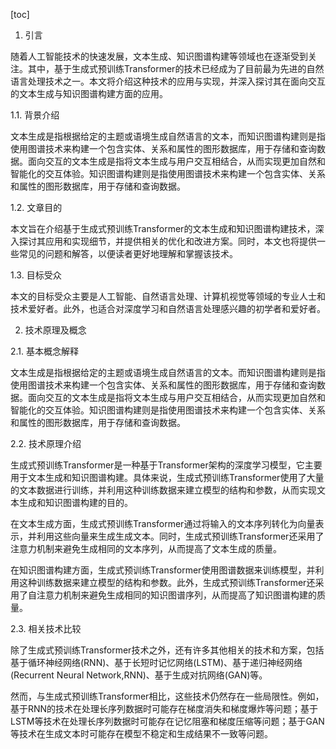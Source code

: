 
[toc]                    
                
                
1. 引言

随着人工智能技术的快速发展，文本生成、知识图谱构建等领域也在逐渐受到关注。其中，基于生成式预训练Transformer的技术已经成为了目前最为先进的自然语言处理技术之一。本文将介绍这种技术的应用与实现，并深入探讨其在面向交互的文本生成与知识图谱构建方面的应用。

1.1. 背景介绍

文本生成是指根据给定的主题或语境生成自然语言的文本，而知识图谱构建则是指使用图谱技术来构建一个包含实体、关系和属性的图形数据库，用于存储和查询数据。面向交互的文本生成是指将文本生成与用户交互相结合，从而实现更加自然和智能化的交互体验。知识图谱构建则是指使用图谱技术来构建一个包含实体、关系和属性的图形数据库，用于存储和查询数据。

1.2. 文章目的

本文旨在介绍基于生成式预训练Transformer的文本生成和知识图谱构建技术，深入探讨其应用和实现细节，并提供相关的优化和改进方案。同时，本文也将提供一些常见的问题和解答，以便读者更好地理解和掌握该技术。

1.3. 目标受众

本文的目标受众主要是人工智能、自然语言处理、计算机视觉等领域的专业人士和技术爱好者。此外，也适合对深度学习和自然语言处理感兴趣的初学者和爱好者。

2. 技术原理及概念

2.1. 基本概念解释

文本生成是指根据给定的主题或语境生成自然语言的文本。而知识图谱构建则是指使用图谱技术来构建一个包含实体、关系和属性的图形数据库，用于存储和查询数据。面向交互的文本生成是指将文本生成与用户交互相结合，从而实现更加自然和智能化的交互体验。知识图谱构建则是指使用图谱技术来构建一个包含实体、关系和属性的图形数据库，用于存储和查询数据。

2.2. 技术原理介绍

生成式预训练Transformer是一种基于Transformer架构的深度学习模型，它主要用于文本生成和知识图谱构建。具体来说，生成式预训练Transformer使用了大量的文本数据进行训练，并利用这种训练数据来建立模型的结构和参数，从而实现文本生成和知识图谱构建的目的。

在文本生成方面，生成式预训练Transformer通过将输入的文本序列转化为向量表示，并利用这些向量来生成生成文本。同时，生成式预训练Transformer还采用了注意力机制来避免生成相同的文本序列，从而提高了文本生成的质量。

在知识图谱构建方面，生成式预训练Transformer使用图谱数据来训练模型，并利用这种训练数据来建立模型的结构和参数。此外，生成式预训练Transformer还采用了自注意力机制来避免生成相同的知识图谱序列，从而提高了知识图谱构建的质量。

2.3. 相关技术比较

除了生成式预训练Transformer技术之外，还有许多其他相关的技术和方案，包括基于循环神经网络(RNN)、基于长短时记忆网络(LSTM)、基于递归神经网络(Recurrent Neural Network,RNN)、基于生成对抗网络(GAN)等。

然而，与生成式预训练Transformer相比，这些技术仍然存在一些局限性。例如，基于RNN的技术在处理长序列数据时可能存在梯度消失和梯度爆炸等问题；基于LSTM等技术在处理长序列数据时可能存在记忆阻塞和梯度压缩等问题；基于GAN等技术在生成文本时可能存在模型不稳定和生成结果不一致等问题。

